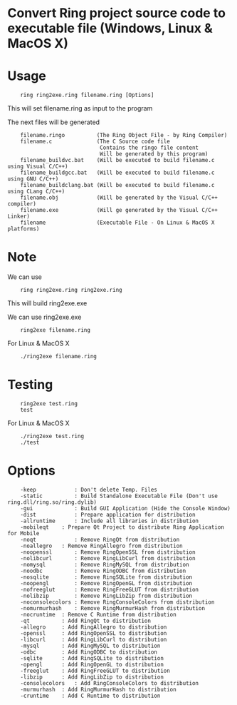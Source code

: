 Convert Ring project source code to executable file (Windows, Linux & MacOS X)
==============================================================================

Usage
=====

		ring ring2exe.ring filename.ring [Options]

This will set filename.ring as input to the program 	

The next files will be generated 

		filename.ringo	  		(The Ring Object File - by Ring Compiler)
		filename.c	  			(The C Source code file
								 Contains the ringo file content
								 Will be generated by this program)
		filename_buildvc.bat 	(Will be executed to build filename.c using Visual C/C++)
		filename_buildgcc.bat 	(Will be executed to build filename.c using GNU C/C++)
		filename_buildclang.bat (Will be executed to build filename.c using CLang C/C++)
		filename.obj	  		(Will be generated by the Visual C/C++ compiler) 
		filename.exe 	  		(Will ge generated by the Visual C/C++ Linker)
		filename	  			(Executable File - On Linux & MacOS X platforms)

Note
====

We can use 

		ring ring2exe.ring ring2exe.ring 

This will build ring2exe.exe

We can use ring2exe.exe 

		ring2exe filename.ring 

For Linux & MacOS X

		./ring2exe filename.ring

Testing 
=======
	
		ring2exe test.ring 
		test 

For Linux & MacOS X

		./ring2exe test.ring 
		./test

Options
=======

		-keep       	 : Don't delete Temp. Files
		-static     	 : Build Standalone Executable File (Don't use ring.dll/ring.so/ring.dylib)
		-gui        	 : Build GUI Application (Hide the Console Window)
		-dist	    	 : Prepare application for distribution 
		-allruntime 	 : Include all libraries in distribution
		-mobileqt	 : Prepare Qt Project to distribute Ring Application for Mobile
		-noqt	    	 : Remove RingQt from distribution
		-noallegro 	 : Remove RingAllegro from distribution
		-noopenssl  	 : Remove RingOpenSSL from distribution
		-nolibcurl  	 : Remove RingLibCurl from distribution
		-nomysql    	 : Remove RingMySQL from distribution
		-noodbc     	 : Remove RingODBC from distribution
		-nosqlite   	 : Remove RingSQLite from distribution
		-noopengl   	 : Remove RingOpenGL from distribution
		-nofreeglut 	 : Remove RingFreeGLUT from distribution
		-nolibzip   	 : Remove RingLibZip from distribution
		-noconsolecolors : Remove RingConsoleColors from distribution
		-nomurmurhash	 : Remove RingMurmurHash from distribution
		-nocruntime	 : Remove C Runtime from distribution
		-qt	    	 : Add RingQt to distribution
		-allegro 	 : Add RingAllegro to distribution
		-openssl  	 : Add RingOpenSSL to distribution
		-libcurl  	 : Add RingLibCurl to distribution
		-mysql    	 : Add RingMySQL to distribution
		-odbc     	 : Add RingODBC to distribution
		-sqlite   	 : Add RingSQLite to distribution
		-opengl   	 : Add RingOpenGL to distribution
		-freeglut 	 : Add RingFreeGLUT to distribution
		-libzip   	 : Add RingLibZip to distribution
		-consolecolors   : Add RingConsoleColors to distribution
		-murmurhash	 : Add RingMurmurHash to distribution
		-cruntime	 : Add C Runtime to distribution
